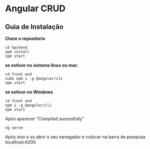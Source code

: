 # Angular CRUD

## Guia de Instalação
 
 **Clone o repositorio**
 
 ``` 
 cd backend
 npm install
 npm start
 ```
 
**se estiver no sistema linux ou mac**
 ``` 
 cd front end
 sudo npm i -g @angular/cli
 npm start
 ```
 
 **se estiver no Windows**
 ``` 
 cd front end
 npm i -g @angular/cli
 npm start
 ```
 
 Após aparecer "Compiled sucessfully"
 ```
 ng serve
 ```
 
 Após isso é so abrir o seu navegador e colocar na barra de pesquisa localhost:4200
 

 
